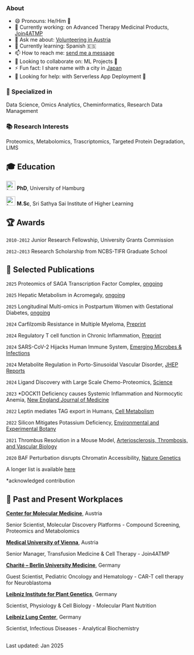 ### About

- 😄 Pronouns: He/Him 👨
- 🔭 Currently working: on Advanced Therapy Medicinal Products, [Join4ATMP](https://join4atmp.eu/)
- 💬 Ask me about: [Volunteering in Austria](https://www.samariterbund.net/nationale-internationale-projekte/katastrophenhilfe/international/)
- 🌱 Currently learning: Spanish 🇪🇸
- 📫 How to reach me: [send me a message](https://write2nara.pages.dev)
- 👯 Looking to collaborate on: ML Projects 🧠
- ⚡ Fun fact: I share name with a city in [Japan](https://en.wikipedia.org/wiki/Nara_(city))
- 🤔 Looking for help: with Serverless App Deployment 🚀

### 🔧 Specialized in 
Data Science, Omics Analytics, Cheminformatics, Research Data Management

### 📚 Research Interests 
Proteomics, Metabolomics, Trascriptomics, Targeted Protein Degradation, LIMS

## 🎓 Education 
[<img src="https://s3.tebi.io/n3m/UniHamLogo.jpeg" width="25" alt="Logo University of Hamburg"/>](https://www.uni-hamburg.de/) __PhD__, University of Hamburg

[<img src="https://s3.tebi.io/n3m/SSSIHLlogo.jpeg" width="25" alt="Logo SSSIHL" />](https://www.sssihl.edu.in/) __M.Sc__, Sri Sathya Sai Institute of Higher Learning

## 🏆 Awards
`2010-2012`
Junior Research Fellowship, University Grants Commission

`2012–2013`
Research Scholarship from NCBS-TIFR Graduate School

## 📜 Selected Publications

`2025`
Proteomics of SAGA Transcription Factor Complex, [ongoing]()

`2025`
Hepatic Metabolism in Acromegaly, [ongoing]()

`2025`
Longitudinal Multi-omics in Postpartum Women with Gestational Diabetes, [ongoing](submitted)

`2024`
Carfilzomib Resistance in Multiple Myeloma, [Preprint](https://doi.org/10.1101/2024.05.26.595929)

`2024`
Regulatory T cell function in Chronic Inflammation, [Preprint](https://doi.org/10.1101/2024.03.25.586519)

`2024`
SARS-CoV-2 Hijacks Human Immune System, [Emerging Microbes & Infections](https://doi.org/10.1080/22221751.2024.2417868)

`2024`
Metabolite Regulation in Porto-Sinusoidal Vascular Disorder, [JHEP Reports](https://doi.org/10.1016/j.jhepr.2024.101208)

`2024`
Ligand Discovery with Large Scale Chemo-Proteomics, [Science](https://doi.org/10.1126/science.adk5864)

`2023`
*DOCK11 Deficiency causes Systemic Inflammation and Normocytic Anemia, [New England Journal of Medicine](https://www.nejm.org/doi/full/10.1056/NEJMoa2210054)

`2022`
Leptin mediates TAG export in Humans, [Cell Metabolism](https://doi.org/10.1016/j.cmet.2022.09.020)

`2022`
Silicon Mitigates Potassium Deficiency, [Environmental and Experimental Botany](https://doi.org/10.1016/j.envexpbot.2022.104849)

`2021`
Thrombus Resolution in a Mouse Model, [Arteriosclerosis, Thrombosis, and Vascular Biology](https://doi.org/10.1161/ATVBAHA.121.316404)

`2020`
BAF Perturbation disrupts Chromatin Accessibility, [Nature Genetics](https://doi.org/10.1038/s41588-021-00777-3)

A longer list is available [here](https://scholar.google.de/citations?user=mY2xSTgAAAAJ&hl=en)

*acknowledged contribution

## 💼 Past and Present Workplaces
__[Center for Molecular Medicine](https://cemm.at/)__, Austria

Senior Scientist, Molecular Discovery Platforms - Compound Screening, Proteomics and Metabolomics

__[Medical University of Vienna](https://meduniwien.ac.at/)__, Austria

Senior Manager, Transfusion Medicine & Cell Therapy - Join4ATMP

__[Charité – Berlin University Medicine](https://www.charite.de/en/)__, Germany

Guest Scientist, Pediatric Oncology and Hematology - CAR-T cell therapy for Neuroblastoma

__[Leibniz Institute for Plant Genetics](https://ipk-gatersleben.de)__, Germany

Scientist, Physiology & Cell Biology - Molecular Plant Nutrition

__[Leibniz Lung Center](https://fz-borstel.de)__, Germany

Scientist, Infectious Diseases - Analytical Biochemistry

##
Last updated: Jan 2025
